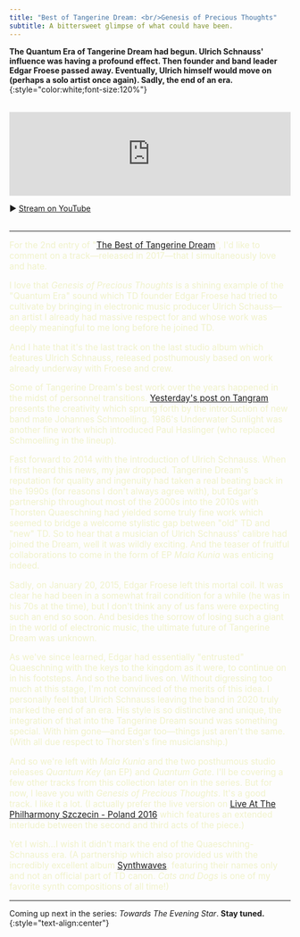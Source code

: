 ```yaml
---
title: "Best of Tangerine Dream: <br/>Genesis of Precious Thoughts"
subtitle: A bittersweet glimpse of what could have been.
---
```


**The Quantum Era of Tangerine Dream had begun. Ulrich Schnauss' influence was having a profound effect. Then founder and band leader Edgar Froese passed away. Eventually, Ulrich himself would move on (perhaps a solo artist once again). Sadly, the end of an era.**{:style="color:white;font-size:120%"}

<section style="margin-block:2rem">
  <iframe allow="autoplay *; encrypted-media *;" frameborder="0" height="150" style="width:100%;max-width:660px;overflow:hidden;background:transparent;" sandbox="allow-forms allow-popups allow-same-origin allow-scripts allow-storage-access-by-user-activation allow-top-navigation-by-user-activation" src="https://embed.music.apple.com/us/album/genesis-of-precious-thoughts/1371592662?i=1371593123"></iframe>

  <p>▶︎ <a href="https://www.youtube.com/watch?v=U8byHegmTS0" target="_blank">Stream on YouTube</a></p>
</section>

----

<section markdown="block" style="color: #f0f2ca; font-size: 110%">

For the 2nd entry of "[The Best of Tangerine Dream](/tangerine-dream-2022)", I'd like to comment on a track—released in 2017—that I simultaneously love and hate.

I love that _Genesis of Precious Thoughts_ is a shining example of the "Quantum Era" sound which TD founder Edgar Froese had tried to cultivate by bringing in electronic music producer Ulrich Schauss—an artist I already had massive respect for and whose work was deeply meaningful to me long before he joined TD.

And I hate that it's the last track on the last studio album which features Ulrich Schnauss, released posthumously based on work already underway with Froese and crew.

Some of Tangerine Dream's best work over the years happened in the midst of personnel transitions. [Yesterday's post on Tangram](/tangerine-dream-2022/10/17/tangram/) presents the creativity which sprung forth by the introduction of new band mate Johannes Schmoelling. 1986's Underwater Sunlight was another fine work which introduced Paul Haslinger (who replaced Schmoelling in the lineup).

Fast forward to 2014 with the introduction of Ulrich Schnauss. When I first heard this news, my jaw dropped. Tangerine Dream's reputation for quality and ingenuity had taken a real beating back in the 1990s (for reasons I don't always agree with), but Edgar's partnership throughout most of the 2000s into the 2010s with Thorsten Quaeschning had yielded some truly fine work which seemed to bridge a welcome stylistic gap between "old" TD and "new" TD. So to hear that a musician of Ulrich Schnauss' calibre had joined the Dream, well it was wildly exciting. And the teaser of fruitful collaborations to come in the form of EP _Mala Kunia_ was enticing indeed.

Sadly, on January 20, 2015, Edgar Froese left this mortal coil. It was clear he had been in a somewhat frail condition for a while (he was in his 70s at the time), but I don't think any of us fans were expecting such an end so soon. And besides the sorrow of losing such a giant in the world of electronic music, the ultimate future of Tangerine Dream was unknown.

As we've since learned, Edgar had essentially "entrusted" Quaeschning with the keys to the kingdom as it were, to continue on in his footsteps. And so the band lives on. Without digressing too much at this stage, I'm not convinced of the merits of this idea. I personally feel that Ulrich Schnauss leaving the band in 2020 truly marked the end of an era. His style is so distinctive and unique, the integration of that into the Tangerine Dream sound was something special. With him gone—and Edgar too—things just aren't the same. (With all due respect to Thorsten's fine musicianship.)

And so we're left with _Mala Kunia_ and the two posthumous studio releases _Quantum Key_ (an EP) and _Quantum Gate_. I'll be covering a few other tracks from this collection later on in the series. But for now, I leave you with _Genesis of Precious Thoughts_. It's a good track. I like it a lot. (I actually prefer the live version on [Live At The Philharmony Szczecin - Poland 2016](https://www.tangerinedreammusic.com/en/music/detail.asp?id=123&tit=Live+at+the+Philharmony+Szczecin+%2D+Poland) which features an extended interlude between the second and third acts of the piece.)

Yet I wish…I wish it didn't mark the end of the Quaeschning-Schnauss era. (A partnership which also provided us with the incredibly excellent album [Synthwaves](https://quaeschningschnauss.bandcamp.com/album/synthwaves-2), featuring their names only and not an official part of TD canon. _Cats and Dogs_ is one of my favorite synth compositions of all time!)

</section>

----

Coming up next in the series: _Towards The Evening Star_. **Stay tuned.**
{:style="text-align:center"}